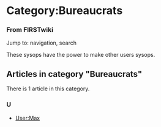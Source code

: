 # Category:Bureaucrats

### From FIRSTwiki

Jump to: navigation, search

These sysops have the power to make other users sysops.

  

## Articles in category "Bureaucrats"

There is 1 article in this category.

### U

  * [User:Max](User:Max "User:Max" )

